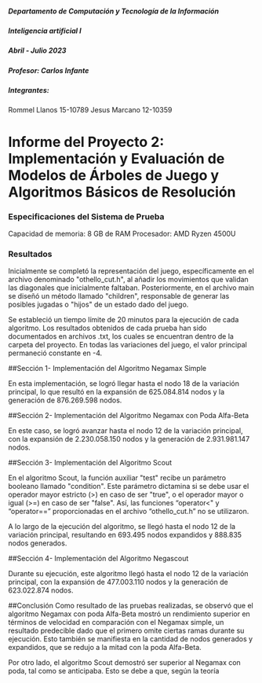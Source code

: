 ##### Departamento de Computación y Tecnología de la Información
##### Inteligencia artificial I
##### Abril - Julio 2023
##### Profesor: Carlos Infante
##### Integrantes:
Rommel Llanos 15-10789
Jesus Marcano 12-10359

# Informe del Proyecto 2: Implementación y Evaluación de Modelos de Árboles de Juego y Algoritmos Básicos de Resolución

### Especificaciones del Sistema de Prueba

Capacidad de memoria: 8 GB de RAM
Procesador: AMD Ryzen 4500U 

### Resultados
Inicialmente se completó la representación del juego, específicamente en el archivo denominado "othello_cut.h", al añadir los movimientos que validan las diagonales que inicialmente faltaban. Posteriormente, en el archivo main se diseñó un método llamado "children", responsable de generar las posibles jugadas o "hijos" de un estado dado del juego.

Se estableció un tiempo límite de 20 minutos para la ejecución de cada algoritmo. Los resultados obtenidos de cada prueba han sido documentados en archivos .txt, los cuales se encuentran dentro de la carpeta del proyecto. En todas las variaciones del juego, el valor principal permaneció constante en -4.

##Sección 1- Implementación del Algoritmo Negamax Simple

En esta implementación, se logró llegar hasta el nodo 18 de la variación principal, lo que resultó en la expansión de 625.084.814 nodos y la generación de 876.269.598 nodos.

##Sección 2- Implementación del Algoritmo Negamax con Poda Alfa-Beta

En este caso, se logró avanzar hasta el nodo 12 de la variación principal, con la expansión de 2.230.058.150 nodos y la generación de 2.931.981.147 nodos.

##Sección 3- Implementación del Algoritmo Scout

En el algoritmo Scout, la función auxiliar "test" recibe un parámetro booleano llamado "condition". Este parámetro dictamina si se debe usar el operador mayor estricto (>) en caso de ser "true", o el operador mayor o igual (>=) en caso de ser "false". Así, las funciones “operator<" y “operator==” proporcionadas en el archivo “othello_cut.h” no se utilizaron.

A lo largo de la ejecución del algoritmo, se llegó hasta el nodo 12 de la variación principal, resultando en 693.495 nodos expandidos y 888.835 nodos generados.

##Sección 4- Implementación del Algoritmo Negascout

Durante su ejecución, este algoritmo llegó hasta el nodo 12 de la variación principal, con la expansión de 477.003.110 nodos y la generación de 623.022.874 nodos.

##Conclusión
Como resultado de las pruebas realizadas, se observó que el algoritmo Negamax con poda Alfa-Beta mostró un rendimiento superior en términos de velocidad en comparación con el Negamax simple, un resultado predecible dado que el primero omite ciertas ramas durante su ejecución. Esto también se manifiesta en la cantidad de nodos generados y expandidos, que se redujo a la mitad con la poda Alfa-Beta.

Por otro lado, el algoritmo Scout demostró ser superior al Negamax con poda, tal como se anticipaba. Esto se debe a que, según la teoría
